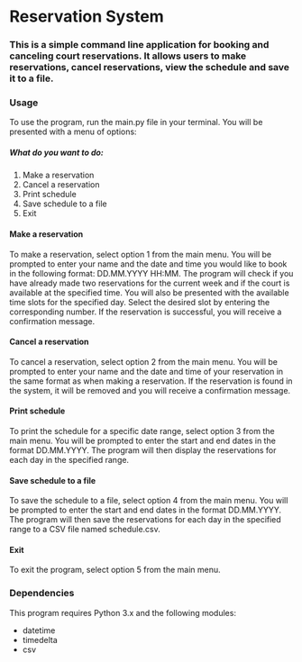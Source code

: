 # Reservation System

### This is a simple command line application for booking and canceling court reservations. It allows users to make reservations, cancel reservations, view the schedule and save it to a file.

### Usage
To use the program, run the main.py file in your terminal. You will be presented with a menu of options:

##### What do you want to do:
1. Make a reservation
2. Cancel a reservation
3. Print schedule
4. Save schedule to a file
5. Exit

#### Make a reservation
To make a reservation, select option 1 from the main menu. You will be prompted to enter your name and the date and time you would like to book in the following format: DD.MM.YYYY HH:MM. The program will check if you have already made two reservations for the current week and if the court is available at the specified time. You will also be presented with the available time slots for the specified day. Select the desired slot by entering the corresponding number. If the reservation is successful, you will receive a confirmation message.

#### Cancel a reservation
To cancel a reservation, select option 2 from the main menu. You will be prompted to enter your name and the date and time of your reservation in the same format as when making a reservation. If the reservation is found in the system, it will be removed and you will receive a confirmation message.

#### Print schedule
To print the schedule for a specific date range, select option 3 from the main menu. You will be prompted to enter the start and end dates in the format DD.MM.YYYY. The program will then display the reservations for each day in the specified range.

#### Save schedule to a file
To save the schedule to a file, select option 4 from the main menu. You will be prompted to enter the start and end dates in the format DD.MM.YYYY. The program will then save the reservations for each day in the specified range to a CSV file named schedule.csv.

#### Exit
To exit the program, select option 5 from the main menu.

### Dependencies
This program requires Python 3.x and the following modules:

* datetime
* timedelta
* csv